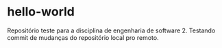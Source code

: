 # hello-world
Repositório teste para a disciplina de engenharia de software 2.
Testando commit de mudanças do repositório local pro remoto.
